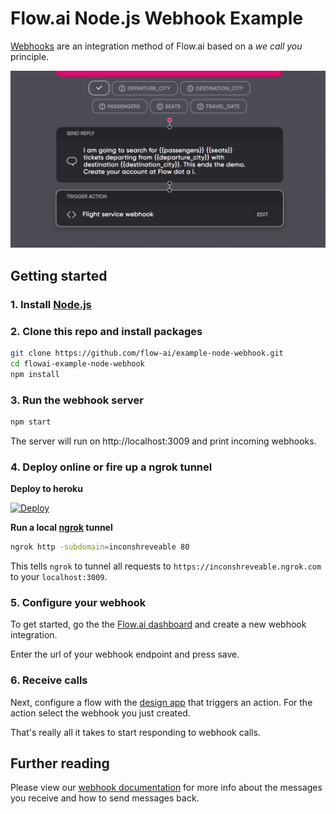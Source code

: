 # Flow.ai Node.js Webhook Example

[Webhooks](https://docs.flow.ai/overview/code/webhook.html) are an integration method of Flow.ai based on a *we call you* principle.

![](/assets/header.png)

## Getting started

### 1. Install [Node.js](https://nodejs.org)

### 2. Clone this repo and install packages

```bash
git clone https://github.com/flow-ai/example-node-webhook.git
cd flowai-example-node-webhook
npm install
```

### 3. Run the webhook server

```bash
npm start
```

The server will run on http://localhost:3009 and print incoming webhooks.

### 4. Deploy online or fire up a ngrok tunnel

**Deploy to heroku**

[![Deploy](https://www.herokucdn.com/deploy/button.png)](https://heroku.com/deploy)

**Run a local [ngrok](https://ngrok.com/) tunnel**

```bash
ngrok http -subdomain=inconshreveable 80
```

This tells `ngrok` to tunnel all requests to `https://inconshreveable.ngrok.com` to your `localhost:3009`.

### 5. Configure your webhook

To get started, go the the [Flow.ai dashboard](https://app.flow.ai/integrations) and create a new webhook integration.

Enter the url of your webhook endpoint and press save.

### 6. Receive calls

Next, configure a flow with the [design app](https://app.flow.ai/design) that triggers an action. For the action select the webhook you just created.

That's really all it takes to start responding to webhook calls.

## Further reading
Please view our [webhook documentation](https://docs.flow.ai/overview/code/webhook.html) for more info about the messages you receive and how to send messages back.
